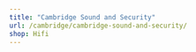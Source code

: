 ```yaml
---
title: "Cambridge Sound and Security"
url: /cambridge/cambridge-sound-and-security/
shop: Hifi
---
```

